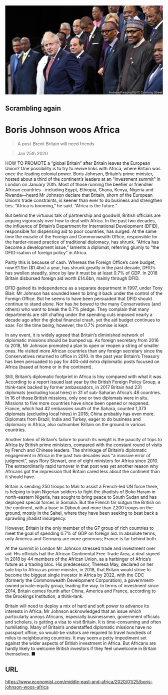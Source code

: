 ![](./images/20200125_MAP005.jpg)

## Scrambling again

# Boris Johnson woos Africa

> A post-Brexit Britain will need friends

> Jan 25th 2020

HOW TO PROMOTE a “global Britain” after Britain leaves the European Union? One possibility is to try to revive links with Africa, where Britain was once the leading colonial power. Boris Johnson, Britain’s prime minister, hosted about a third of the continent’s leaders at an “investment summit” in London on January 20th. Most of those running the beefier or friendlier African countries—including Egypt, Ethiopia, Ghana, Kenya, Nigeria and Rwanda—heard Mr Johnson declare that Britain, shorn of the European Union’s trade constraints, is keener than ever to do business and strengthen ties. “Africa is booming,” he said. “Africa is the future.”

But behind the virtuous talk of partnership and goodwill, British officials are arguing vigorously over how to deal with Africa. In the past two decades, the influence of Britain’s Department for International Development (DFID), responsible for dispensing aid to poor countries, has surged. At the same time the muscle of the Foreign and Commonwealth Office, responsible for the harder-nosed practice of traditional diplomacy, has shrunk. “Africa has become a development issue,” laments a diplomat, referring glumly to “the DFID-isation of foreign policy” in Africa.

Partly this is because of cash. Whereas the Foreign Office’s core budget, now £1.1bn ($1.4bn) a year, has shrunk greatly in the past decade, DFID’s has swollen steadily, since by law it must be at least 0.7% of GDP. In 2018 Britain disbursed foreign aid worth £14.6bn, mainly through DFID.

DFID gained its independence as a separate department in 1997, under Tony Blair. Mr Johnson has sounded keen to bring it back under the control of the Foreign Office. But he seems to have been persuaded that DFID should continue to stand alone. Nor has he bowed to the many Conservatives (and others) who want to break the 0.7% pledge. They complain that many departments are still chafing under the spending cuts imposed nearly a decade ago after the global financial crash, yet the aid budget continues to soar. For the time being, however, the 0.7% promise is kept.

In any event, it is widely agreed that Britain’s diminished network of diplomatic missions should be bumped up. As foreign secretary from 2016 to 2018, Mr Johnson promoted a plan to open or reopen a string of smaller ones. He visited more African countries than any foreign secretary since the Conservatives returned to office in 2010. In the past year Britain’s Treasury has been persuaded to pay for 400-odd extra diplomatic posts focused on Africa (based at home or in the continent).

Still, Britain’s diplomatic footprint in Africa is tiny compared with what it was. According to a report issued last year by the British Foreign Policy Group, a think-tank backed by former ambassadors, in 2017 Britain had 231 diplomats (excluding local hires) in 31 of sub-Saharan Africa’s 48 countries. In 16 of those British missions, only one or two diplomats were in situ. Missions to five more countries have since been opened or reopened. France, which had 42 embassies south of the Sahara, counted 1,373 diplomats (excluding local hires) in 2018; China probably has even more. Diplomats from Brazil, India and Turkey, eager to do business and diplomacy in Africa, also outnumber Britain on the ground in various countries.

Another token of Britain’s failure to punch its weight is the paucity of trips to Africa by British prime ministers, compared with the constant round of visits by French and Chinese leaders. The shrinkage of Britain’s diplomatic engagement in Africa in the past two decades was “a massive error of judgment”, says Rory Stewart, one of eight ministers for Africa since 2010. The extraordinarily rapid turnover in that post was yet another reason why Africans got the impression that Britain cared less about the continent than it should have.

Britain is sending 250 troops to Mali to assist a French-led UN force there, is helping to train Nigerian soldiers to fight the jihadists of Boko Haram in north-eastern Nigeria, has sought to bring peace to South Sudan and has deployed special forces in Somalia. But the French far outgun the British on the continent, with a base in Djibouti and more than 7,200 troops on the ground, mostly in the Sahel, where they have been seeking to beat back a sprawling jihadist insurgency.

However, Britain is the only member of the G7 group of rich countries to meet the goal of spending 0.7% of GDP on foreign aid. In absolute terms, only America and Germany are more generous; France is far behind both.

At the summit in London Mr Johnson stressed trade and investment over aid. His officials hail the African Continental Free Trade Area, a deal signed in 2018 by 44 members of the African Union, as a harbinger of Africa’s future as a trading bloc. His predecessor, Theresa May, declared on her sole trip to Africa as prime minister, in 2018, that Britain would strive to become the biggest single investor in Africa by 2022, with the CDC (formerly the Commonwealth Development Corporation), a government-owned private-equity group, leading the way. In terms of investment since 2014, Britain comes fourth after China, America and France, according to the Brookings Institution, a think-tank.

Britain will need to deploy a mix of hard and soft power to advance its interests in Africa. Mr Johnson acknowledged that an issue which particularly annoys Africans, especially businessmen, government officials and scholars, is getting a visa to visit Britain. It is time-consuming and often humiliating. Many of Britain’s understaffed diplomatic missions have no passport office, so would-be visitors are required to travel hundreds of miles to neighbouring countries. It may seem a petty impediment set against the wider aspects of British investment in Africa. But Africans are hardly likely to welcome British investors if they feel unwelcome in Britain themselves. ■

## URL

https://www.economist.com/middle-east-and-africa/2020/01/25/boris-johnson-woos-africa
